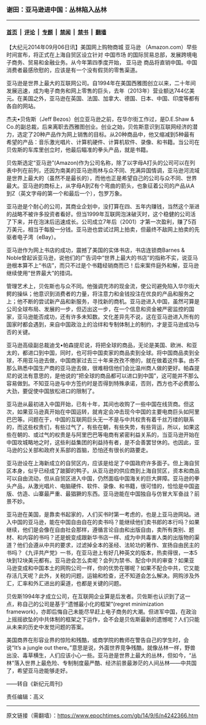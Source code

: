 ### 谢田：亚马逊进中国：丛林陷入丛林

---

#### [首页](../../../..?n4242366) &nbsp;|&nbsp; [评论](../../../../../epoch-comment?n4242366) &nbsp;|&nbsp; [专题](../../../../../epoch-special?n4242366) &nbsp;|&nbsp; [禁闻](../../../../../epoch-news?n4242366) &nbsp;|&nbsp; [禁书](../../../../../books?n4242366) &nbsp;|&nbsp; [翻墙](https://github.com/gfw-breaker/nogfw/blob/master/README.md?n4242366)


<div class="post_content" id="artbody" itemprop="articleBody">
 <!-- article content begin -->
 <p>
  【大纪元2014年09月06日讯】美国网上购物商城
  <ok href="https://www.epochtimes.com/gb/tag/%E4%BA%9A%E9%A9%AC%E9%80%8A.html">
   亚马逊
  </ok>
  （Amazon.com）早些时间宣布，将正式在上海自贸区设立针对
  <ok href="https://www.epochtimes.com/gb/tag/%E4%B8%AD%E5%9B%BD%E5%B8%82%E5%9C%BA.html">
   中国市场
  </ok>
  的国际贸易总部，发展跨境电子商务、贸易和金融业务。从今年第四季度开始，
  <ok href="https://www.epochtimes.com/gb/tag/%E4%BA%9A%E9%A9%AC%E9%80%8A.html">
   亚马逊
  </ok>
  商品将直销中国。中国消费者最感欣慰的，应该是有一个没有假货的零售渠道。
 </p>
 <p>
  亚马逊是世界上最大的互联网公司。自1994年在美国西雅图创立以来，二十年间发展迅速，成为电子商务和网上零售的巨头，去年（2013年）营业额达744亿美元。在美国之外，亚马逊在英国、法国、加拿大、德国、日本、中国、印度等都有各自的网站。
 </p>
 <p>
  杰夫•贝佐斯（Jeff Bezos）创立亚马逊之前，在华尔街工作过，是D.E.Shaw &amp; Co.的副总裁，后来离职去西雅图创业。创业之始，贝佐斯意识到互联网经济的潜力，选定了20种产品作为网上销售的目标。从20种商品中，他又缩减到5种最有希望的产品：音乐激光唱片、计算机硬件、计算机软件、录像、和书籍。当公司在贝佐斯的车库里创立时，他最后瞄准的拳头产品，就是书籍。
 </p>
 <p>
  贝佐斯选定“亚马逊”(Amazon)作为公司名称，除了以字母A打头的公司可以在列表中列在前列，还因为南美的亚马逊雨林与众不同、充满异国情调，亚马逊河流域是世界上最大的（虽然不是最长的），而他也正是希望自己的公司与众不同、世界最大。亚马逊的商标上，从字母A到Z有个弯曲的箭头，也象征着公司的产品从A到Z（英文字母的第一个和最后一个），包罗万象。
 </p>
 <p>
  亚马逊是个耐心的公司，其商业企划中，没打算在四、五年内赚钱，当然这个渐进的战略不被许多投资者看好。但当1999年互联网泡沫破灭时，这个稳健的公司活了下来，并在泡沫后迅速成长。公司成立7年后（2001）才第一次盈利，赚了5百万美元，相当于每股一分钱。亚马逊也尝试过网上拍卖，但最终不敌网上拍卖的先驱者电子湾（eBay）。
 </p>
 <p>
  亚马逊作为网上书店的成功，震撼了美国的实体书店，书店连锁商Barnes &amp; Noble曾起诉亚马逊，说他们的广告词中“世界上最大的书店”的指称不实，说亚马逊根本算不上“书店”，而只不过是个书籍经销商而已！后来案件庭外和解，亚马逊继续使用“世界最大”的措词。
 </p>
 <p>
  管理艺术上，贝佐斯也与众不同。他强调充沛的现金流，使公司避免陷入华尔街大鳄的操纵；他意识到消费者的力量，将注意力和金钱投注在优良的产品和服务之上；他不断的尝试新产品和新服务，寻找新的商机。亚马逊进入中国，虽然可算是公司全球布局、发展的一步，但迈出这一步，在一个信息和资金被严密监控的国家，亚马逊能否成功，还有许多未知数。文化差异先不说，这在亚马逊进入所有的国家时都会遇到，来自中国政治上的洽绊和专制体制上的制约，才是亚马逊成功与否的关键。
 </p>
 <p>
  亚马逊高级副总裁迪戈•帕森提尼说，将把全球的商品，无论是美国、欧洲、和亚太的，都进口到中国，同时，也可将中国卖家的商品卖到全球。将中国商品卖到全球，不用亚马逊去做，中国商家过去三十年来孜孜不倦的，就在做着这件事。由不那么熟悉中国生产商的亚马逊去做，很难相信他们会比温州商人做的更好。帕森提尼的说法有意思的，是他说的“把全球的商品都可以进口到中国”，这可能并不那么容易做到。不知亚马逊与中方签约时是否得到特殊承诺，否则，西方也不必费那么大劲，要促使中国放松进口的限制了。
 </p>
 <p>
  亚马逊从最初进入中国开始，已有十年，其间也收购了一些中国在线货商。但这次，如果亚马逊真开始在中国运转，就肯定会冲击现今中国的主要电商巨头如阿里巴巴等。问题在于，中国的互联网巨头无一不是与中共权贵有着千丝万缕的联系的，而这些权贵们，有些过气了，有些在朝，有些失势，有些背运，所以，如果这些在朝的、或过气的权贵是与阿里巴巴等电商有紧密利益关系的，当亚马逊开始在中国攻城略地之时，这些利益集团的利益持有者，是不会善罢甘休的。也因此，亚马逊的公关部和政府关系部的首脑，恐怕还有很长的路要走。
 </p>
 <p>
  亚马逊设在上海新成立的自贸区内，应该是给足了中国政府许多面子。但上海自贸区本身，似乎已经成了跛脚的鸭子。从亚马逊的供应商到上海自贸区，资本和商品可以自由流动，但从自贸区进入中国，仍然面临中国海关的巨大屏障。亚马逊的拳头产品，从激光唱片、电脑硬件、软件、录像、和书籍，很可惜的，恰恰是中国盗版、仿造、山寨最严重、最猖獗的东西。亚马逊能在中国独自与仿冒大军奋战？前景不妙。
 </p>
 <p>
  亚马逊在美国，是靠卖书起家的，人们买书时第一考虑的，也是上亚马逊网站。进入中国的亚马逊，能在中国自由自在的卖书吗？能继续他们卖书郎的本行吗？如果继续，他们是会像在自由社会那样，遵循言论自由和出版自由，卖所有类别、题材、和内容的书吗？还是蜕变成跟新华书店一样、成为中共毒害人类的出版物的渠道？他们会遵从中共的要求，过滤掉全本的圣经、法轮功的著作、宣扬自由民主的书吗？《九评共产党》一书，在亚马逊上有好几种英文的版本，热卖得很，一本5块到12块美元都有。亚马逊会怎么卖呢？会列为禁书、配合中共的审查？如果亚马逊变成和中国本土的网购公司一样，你的优势在哪呢？如果不配合中共，它又能存活几天呢？此外，关税的问题，运输和检查，还不知道会怎么解决。网购涉及外汇，汇率和外汇进出的渠道，也都是关键的问题。
 </p>
 <p>
  贝佐斯1994年才成立公司，在互联网企业算是后发者。贝佐斯也认识到了这一点，称自己的公司是基于“遗憾最小化的框架”(regret minimization framework)，亦即后悔自己未能尽早赶上电子商务的大潮。但进军中国，在政治上摇摇欲坠的中共体制的框架之下运作，会不会是贝佐斯最新的遗憾呢？人们只能从未来的历史中发觉问题的答案。
 </p>
 <p>
  美国商界在形容业界的惊险和残酷，或商学院的教师在警告自己的学生时，会说“It’s a jungle out there。”意思是说，外面世界竞争残酷，就像丛林一样，野兽出没、毒草横生，人们应该小心一些。亚马逊是世界上最大的丛林，但如今，“丛林”落入世界上最危险、专制制度最严酷、经济前景最渺茫的人间丛林——中共国了，希望亚马逊能够走好。
 </p>
 <p>
  ——转自《新纪元周刊》
 </p>
 <p>
  责任编辑：高义
 </p>
 <!-- article content end -->
 <div id="below_article_ad">
 </div>
</div>


---

原文链接（需翻墙）：https://www.epochtimes.com/gb/14/9/6/n4242366.htm